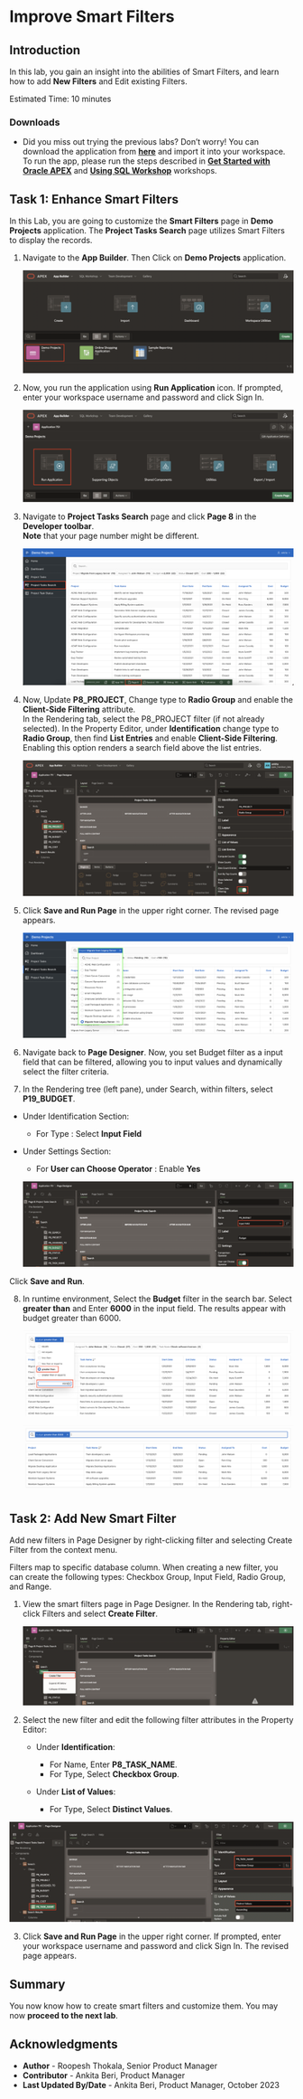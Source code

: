 # Improve Smart Filters

## Introduction
In this lab, you gain an insight into the abilities of Smart Filters, and learn how to add **New Filters** and Edit existing Filters.

Estimated Time: 10 minutes


### Downloads

- Did you miss out trying the previous labs? Don’t worry! You can download the application from **[here](files/demo-projects-3.sql)** and import it into your workspace. To run the app, please run the steps described in **[Get Started with Oracle APEX](https://apexapps.oracle.com/pls/apex/r/dbpm/livelabs/run-workshop?p210_wid=3509)** and **[Using SQL Workshop](https://apexapps.oracle.com/pls/apex/r/dbpm/livelabs/run-workshop?p210_wid=3524)** workshops.

## Task 1: Enhance Smart Filters

In this Lab, you are going to customize the **Smart Filters** page in **Demo Projects** application.
The **Project Tasks Search** page utilizes Smart Filters to display the records.

1. Navigate to the **App Builder**. Then Click on **Demo Projects** application.

    ![Navigate to Demo Projects Application](./images/select-projects-app.png " ")

2. Now, you run the application using **Run Application** icon. If prompted, enter your workspace username and password and click Sign In.

    ![Run Application](images/run-application1.png " ")

3. Navigate to **Project Tasks Search** page and click **Page 8** in the **Developer toolbar**.      
**Note** that your page number might be different.

    ![Navigate to Project Tasks Search](images/navigate-to-page8.png " ")

4. Now, Update **P8\_PROJECT**, Change type to **Radio Group** and enable the **Client-Side Filtering** attribute.  
   In the Rendering tab, select the P8_PROJECT filter (if not already selected).
   In the Property Editor, under **Identification** change type to **Radio Group**, then find **List Entries** and enable **Client-Side Filtering**. Enabling this option renders a search field above the list entries.

    ![Edit Filter](images/edit-filter1.png " ")

5. Click **Save and Run Page** in the upper right corner.
The revised page appears.

    ![Show edit Filter](images/show-edit-filter1.png " ")

6. Navigate back to **Page Designer**. Now, you set Budget filter as a input field that can be filtered, allowing you to input values and dynamically select the filter criteria.

7. In the Rendering tree (left pane), under Search, within filters, select **P19\_BUDGET**.

  - Under Identification Section:
      - For Type : Select **Input Field**

  - Under Settings Section:
      - For **User can Choose Operator** : Enable **Yes**

    ![Enhance Facets](./images/enhance-facet1.png " ")

 Click **Save and Run**.

 8. In runtime environment, Select the **Budget** filter in the search bar. Select **greater than** and Enter **6000** in the input field. The results appear with budget greater than 6000.

    ![Enhance Facets](./images/enhance-facet2.png " ")

    ![Enhance Facets](./images/enhance-facet3.png " ")


## Task 2: Add New Smart Filter

Add new filters in Page Designer by right-clicking filter and selecting Create Filter from the context menu.

Filters map to specific database column. When creating a new filter, you can create the following types: Checkbox Group, Input Field, Radio Group, and Range.

1. View the smart filters page in Page Designer. In the Rendering tab, right-click Filters and select **Create Filter**.

    ![Create Filter](images/create-filter.png " ")

2. Select the new filter and edit the following filter attributes in the Property Editor:
    - Under **Identification**:
      - For Name, Enter **P8\_TASK_NAME**.
      - For Type,  Select **Checkbox Group**.

    - Under **List of Values**:
      - For Type, Select **Distinct Values**.

  ![Create Filter2](images/create-filter10.png " ")

3. Click **Save and Run Page** in the upper right corner. If prompted, enter your workspace username and password and click Sign In.
The revised page appears.

## Summary

You now know how to create smart filters and customize them. You may now **proceed to the next lab**.

## Acknowledgments

- **Author** - Roopesh Thokala, Senior Product Manager
- **Contributor** - Ankita Beri, Product Manager
- **Last Updated By/Date** - Ankita Beri, Product Manager, October 2023
